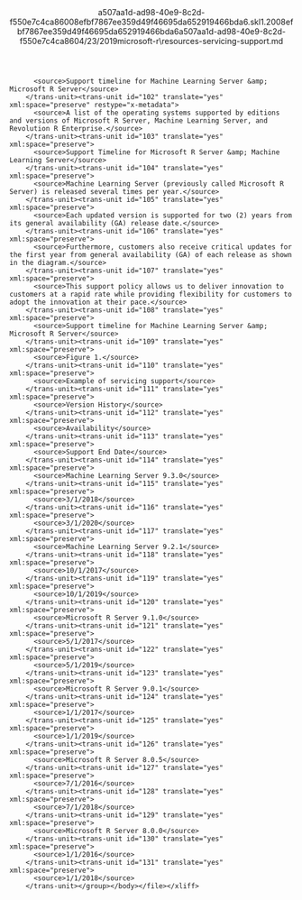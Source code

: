 <?xml version="1.0"?><xliff version="1.2" xmlns="urn:oasis:names:tc:xliff:document:1.2" xmlns:xsi="http://www.w3.org/2001/XMLSchema-instance" xsi:schemaLocation="urn:oasis:names:tc:xliff:document:1.2 xliff-core-1.2-transitional.xsd"><file datatype="xml" original="resources-servicing-support.md" source-language="en-US" target-language="en-US"><header><tool tool-id="mdxliff" tool-name="mdxliff" tool-version="1.0-1931010" tool-company="Microsoft" /><xliffext:skl_file_name xmlns:xliffext="urn:microsoft:content:schema:xliffextensions">a507aa1d-ad98-40e9-8c2d-f550e7c4ca86008efbf7867ee359d49f46695da652919466bda6.skl</xliffext:skl_file_name><xliffext:version xmlns:xliffext="urn:microsoft:content:schema:xliffextensions">1.2</xliffext:version><xliffext:ms.openlocfilehash xmlns:xliffext="urn:microsoft:content:schema:xliffextensions">008efbf7867ee359d49f46695da652919466bda6</xliffext:ms.openlocfilehash><xliffext:ms.sourcegitcommit xmlns:xliffext="urn:microsoft:content:schema:xliffextensions">a507aa1d-ad98-40e9-8c2d-f550e7c4ca86</xliffext:ms.sourcegitcommit><xliffext:ms.lasthandoff xmlns:xliffext="urn:microsoft:content:schema:xliffextensions">04/23/2019</xliffext:ms.lasthandoff><xliffext:ms.openlocfilepath xmlns:xliffext="urn:microsoft:content:schema:xliffextensions">microsoft-r\resources-servicing-support.md</xliffext:ms.openlocfilepath></header><body><group id="content" extype="content"><trans-unit id="101" translate="yes" xml:space="preserve" restype="x-metadata">
          <source>Support timeline for Machine Learning Server &amp; Microsoft R Server</source>
        </trans-unit><trans-unit id="102" translate="yes" xml:space="preserve" restype="x-metadata">
          <source>A list of the operating systems supported by editions and versions of Microsoft R Server, Machine Learning Server, and Revolution R Enterprise.</source>
        </trans-unit><trans-unit id="103" translate="yes" xml:space="preserve">
          <source>Support Timeline for Microsoft R Server &amp; Machine Learning Server</source>
        </trans-unit><trans-unit id="104" translate="yes" xml:space="preserve">
          <source>Machine Learning Server (previously called Microsoft R Server) is released several times per year.</source>
        </trans-unit><trans-unit id="105" translate="yes" xml:space="preserve">
          <source>Each updated version is supported for two (2) years from its general availability (GA) release date.</source>
        </trans-unit><trans-unit id="106" translate="yes" xml:space="preserve">
          <source>Furthermore, customers also receive critical updates for the first year from general availability (GA) of each release as shown in the diagram.</source>
        </trans-unit><trans-unit id="107" translate="yes" xml:space="preserve">
          <source>This support policy allows us to deliver innovation to customers at a rapid rate while providing flexibility for customers to adopt the innovation at their pace.</source>
        </trans-unit><trans-unit id="108" translate="yes" xml:space="preserve">
          <source>Support timeline for Machine Learning Server &amp; Microsoft R Server</source>
        </trans-unit><trans-unit id="109" translate="yes" xml:space="preserve">
          <source>Figure 1.</source>
        </trans-unit><trans-unit id="110" translate="yes" xml:space="preserve">
          <source>Example of servicing support</source>
        </trans-unit><trans-unit id="111" translate="yes" xml:space="preserve">
          <source>Version History</source>
        </trans-unit><trans-unit id="112" translate="yes" xml:space="preserve">
          <source>Availability</source>
        </trans-unit><trans-unit id="113" translate="yes" xml:space="preserve">
          <source>Support End Date</source>
        </trans-unit><trans-unit id="114" translate="yes" xml:space="preserve">
          <source>Machine Learning Server 9.3.0</source>
        </trans-unit><trans-unit id="115" translate="yes" xml:space="preserve">
          <source>3/1/2018</source>
        </trans-unit><trans-unit id="116" translate="yes" xml:space="preserve">
          <source>3/1/2020</source>
        </trans-unit><trans-unit id="117" translate="yes" xml:space="preserve">
          <source>Machine Learning Server 9.2.1</source>
        </trans-unit><trans-unit id="118" translate="yes" xml:space="preserve">
          <source>10/1/2017</source>
        </trans-unit><trans-unit id="119" translate="yes" xml:space="preserve">
          <source>10/1/2019</source>
        </trans-unit><trans-unit id="120" translate="yes" xml:space="preserve">
          <source>Microsoft R Server 9.1.0</source>
        </trans-unit><trans-unit id="121" translate="yes" xml:space="preserve">
          <source>5/1/2017</source>
        </trans-unit><trans-unit id="122" translate="yes" xml:space="preserve">
          <source>5/1/2019</source>
        </trans-unit><trans-unit id="123" translate="yes" xml:space="preserve">
          <source>Microsoft R Server 9.0.1</source>
        </trans-unit><trans-unit id="124" translate="yes" xml:space="preserve">
          <source>1/1/2017</source>
        </trans-unit><trans-unit id="125" translate="yes" xml:space="preserve">
          <source>1/1/2019</source>
        </trans-unit><trans-unit id="126" translate="yes" xml:space="preserve">
          <source>Microsoft R Server 8.0.5</source>
        </trans-unit><trans-unit id="127" translate="yes" xml:space="preserve">
          <source>7/1/2016</source>
        </trans-unit><trans-unit id="128" translate="yes" xml:space="preserve">
          <source>7/1/2018</source>
        </trans-unit><trans-unit id="129" translate="yes" xml:space="preserve">
          <source>Microsoft R Server 8.0.0</source>
        </trans-unit><trans-unit id="130" translate="yes" xml:space="preserve">
          <source>1/1/2016</source>
        </trans-unit><trans-unit id="131" translate="yes" xml:space="preserve">
          <source>1/1/2018</source>
        </trans-unit></group></body></file></xliff>